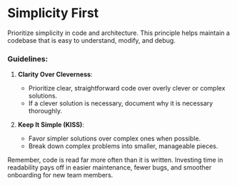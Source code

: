 # Simplicity First

Prioritize simplicity in code and architecture. This principle helps maintain a codebase that is easy to understand, modify, and debug.

### Guidelines:

1. **Clarity Over Cleverness**: 
   - Prioritize clear, straightforward code over overly clever or complex solutions.
   - If a clever solution is necessary, document why it is necessary thoroughly.

2. **Keep It Simple (KISS)**:
   - Favor simpler solutions over complex ones when possible.
   - Break down complex problems into smaller, manageable pieces.

Remember, code is read far more often than it is written. Investing time in readability pays off in easier maintenance, fewer bugs, and smoother onboarding for new team members.